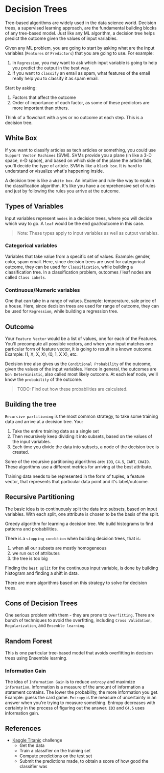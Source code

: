# Decision Trees

Tree-based algorithms are widely used in the data science world.
Decision trees, a supervised learning approach, are the fundamental building blocks of any tree-based model.
Just like any ML algorithm, a decision tree helps predict the outcome given the values of input variables.

Given any ML problem, you are going to start by asking what are the input variables (`Features` or `Predictors`) that you are going to use. For example:
1. In `Regression`, you may want to ask which input variable is going to help you predict the output in the best way.
2. If you want to `classify` an email as spam, what features of the email really help you to classify it as spam email.

Start by asking:
1. Factors that affect the outcome
2. Order of importance of each factor, as some of these predictors are more important than others.

Think of a flowchart with a yes or no outcome at each step. This is a decision tree.

## White Box

If you want to classify articles as tech articles or something, you could use `Support Vector Machines` (SVM). SVMs provide you a plane (in like a 3-D space, n-D space), and based on which side of the plane the article falls, you'll decide the type of article. SVM is like a `black box`. It is hard to understand or visualize what's happening inside.

A decision tree is like a `white box`. An intuitive and rule-like way to explain the classification algorithm. It's like you have a comprehensive set of rules and just by following the rules you arrive at the outcome.

## Types of Variables

Input variables represent `nodes` in a decision trees, where you will decide which way to go. A `leaf` would be the end goal/outcome in this case.

> Note: These types apply to input variables as well as output variables.

### Categorical variables

Variables that take value from a specific set of values. Example: gender, color, spam email.
Here, since decision trees are used for categorical outcome, they can be used for `Classification`, while building a classification tree. In a classification problem, outcomes / leaf nodes are called `Class Labels`.

### Continuous/Numeric variables

One that can take in a range of values. Example: temperature, sale price of a house.
Here, since decision trees are used for range of outcome, they can be used for `Regression`, while building a regression tree.

## Outcome

Your `Feature Vector` would be a list of values, one for each of the Features. You'll precompute all possible vectors, and when your input matches one particular form of feature vector, it is going to result in a known outcome. Example: (1, X, X, X), (0, 1, X X), etc.

Decision tree also gives us the `Conditional Probability` of the outcome, given the values of the input variables. Hence in general, the outcomes are `Non Deterministic`, also called most likely outcome. At each leaf node, we'll know the `probability` of the outcome.

> TODO: Find out how these probabilities are calculated.

## Building the tree

`Recursive partitioning` is the most common strategy, to take some training data and arrive at a decision tree. You:
1. Take the entire training data as a single set
2. Then recursively keep dividing it into subsets, based on the values of the input variables.
3. Each time you divide the data into subsets, a node of the decision tree is created.

Some of the recursive partitioning algorithms are: `ID3`, `C4.5`, `CART`, `CHAID`. These algorithms use a different metrics for arriving at the best attribute.

Training data needs to be represented in the form of tuples, a feature vector, that represents that particular data point and it's label/outcome.

## Recursive Partitioning

The basic idea is to continuously split the data into subsets, based on input variables. With each split, one attribute is chosen to be the basis of the split.

Greedy algorithm for learning a decision tree. We build histograms to find patterns and probabilities.

There is a `stopping condition` when building decision trees, that is:
1. when all our subsets are mostly homogeneous
2. we run out of attributes
3. the tree is too big

Finding the `best split` for the continuous input variable, is done by building histogram and finding a shift in data.

There are more algorithms based on this strategy to solve for decision trees.

## Cons of Decision Trees

One serious problem with them - they are prone to `Overfitting`.
There are bunch of techniques to avoid the overfitting, including `Cross Validation`, `Regularization`, and `Ensemble learning`.

## Random Forest

This is one particular tree-based model that avoids overfitting in decision trees using Ensemble learning.

### Information Gain

The idea of `Information Gain` is to reduce `entropy` and maximize `information`. Information is a measure of the amount of information a statement contains. The lower the probability, the more information you get. Example: guess the card game. `Entropy` is the measure of uncertainty in an answer when you're trying to measure something. Entropy decreases with certainty in the process of figuring out the answer. `ID3` and `C4.5` uses information gain.


## References

* [Kaggle Titanic](https://www.kaggle.com/competitions/titanic) challenge
    * Get the data
    * Train a classifier on the training set
    * Compute predictions on the test set
    * Submit the predictions made, to obtain a score of how good the classifier was
